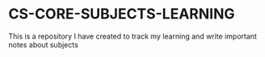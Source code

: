 # CS-CORE-SUBJECTS-LEARNING
This is a repository I have created to track my learning and write important notes about subjects
